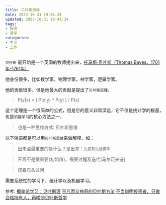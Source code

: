 ```yaml
---
title: 贝叶斯思维
date: 2023-10-31 19:41:34
updated: 2023-10-31 19:41:34
tags:
- 投资
- 哲学
categories:
- 生活
- 工作
---
```


`贝叶斯` 最开始是一个英国的牧师提出来，[托马斯·贝叶斯（Thomas Bayes，1701年-1761年）](https://zh.wikipedia.org/zh-hans/%E6%89%98%E9%A9%AC%E6%96%AF%C2%B7%E8%B4%9D%E5%8F%B6%E6%96%AF)

他身份很多，比如数学家，物理学家，神学家，逻辑学家。

他的贡献很多，但是他最大的贡献是提出了`贝叶斯定理`，

>  P(y|x) = ( P(x|y) * P(y) ) / P(x)


这个定理是一个很简单的公式，但是它的意义非常深远，它不仅是统计学的根基，也是`机器学习`的核心方法之一，

> 也是一种思维方式: 贝叶斯思维

以下俗语都是可以用`贝叶斯思维`来做解释，如：

> 出来混最重要的是什么？是出来：`先要有先验概率`

> 开局不是很重要(初始值)，需要过程及迭代(马尔可夫链)

> 摸着石头过河

需要系统性的学习下，统计学以及机器学习。



参考:
[概率论学习：贝叶斯理](https://www.jiqizhixin.com/articles/2019-11-21)
[平凡而又神奇的贝叶斯方法](https://mindhacks.cn/2008/09/21/the-magical-bayesian-method/)
[不当聪明投资者，只做合格持有人，再唠唠贝叶斯哲学](https://www.xiaoyuzhoufm.com/episode/652e356a05548bc4b229e04d)